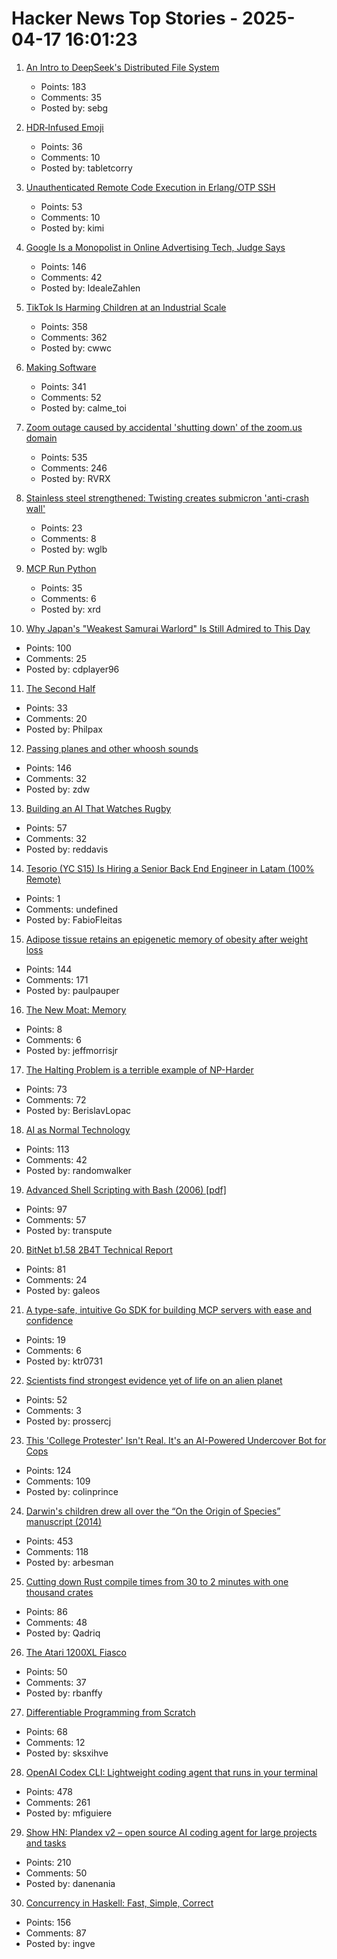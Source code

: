 # Hacker News Top Stories - 2025-04-17 16:01:23

1. [An Intro to DeepSeek's Distributed File System](https://maknee.github.io/blog/2025/3FS-Performance-Journal-1/)
   - Points: 183
   - Comments: 35
   - Posted by: sebg

2. [HDR‑Infused Emoji](https://sharpletters.net/2025/04/16/hdr-emoji/)
   - Points: 36
   - Comments: 10
   - Posted by: tabletcorry

3. [Unauthenticated Remote Code Execution in Erlang/OTP SSH](https://nvd.nist.gov/vuln/detail/CVE-2025-32433)
   - Points: 53
   - Comments: 10
   - Posted by: kimi

4. [Google Is a Monopolist in Online Advertising Tech, Judge Says](https://www.nytimes.com/2025/04/17/technology/google-ad-tech-antitrust-ruling.html)
   - Points: 146
   - Comments: 42
   - Posted by: IdealeZahlen

5. [TikTok Is Harming Children at an Industrial Scale](https://www.afterbabel.com/p/industrial-scale-harm-tiktok)
   - Points: 358
   - Comments: 362
   - Posted by: cwwc

6. [Making Software](https://www.makingsoftware.com/)
   - Points: 341
   - Comments: 52
   - Posted by: calme_toi

7. [Zoom outage caused by accidental 'shutting down' of the zoom.us domain](https://status.zoom.us/incidents/pw9r9vnq5rvk)
   - Points: 535
   - Comments: 246
   - Posted by: RVRX

8. [Stainless steel strengthened: Twisting creates submicron 'anti-crash wall'](https://techxplore.com/news/2025-04-stainless-steel-technique-submicron-anti.html)
   - Points: 23
   - Comments: 8
   - Posted by: wglb

9. [MCP Run Python](https://github.com/pydantic/pydantic-ai/tree/main/mcp-run-python)
   - Points: 35
   - Comments: 6
   - Posted by: xrd

10. [Why Japan's "Weakest Samurai Warlord" Is Still Admired to This Day](https://www.tokyoweekender.com/art_and_culture/japanese-culture/oda-ujiharu-the-weakest-samurai-warlord/)
   - Points: 100
   - Comments: 25
   - Posted by: cdplayer96

11. [The Second Half](https://ysymyth.github.io/The-Second-Half/)
   - Points: 33
   - Comments: 20
   - Posted by: Philpax

12. [Passing planes and other whoosh sounds](https://www.windytan.com/2025/04/passing-planes-and-other-whoosh-sounds.html)
   - Points: 146
   - Comments: 32
   - Posted by: zdw

13. [Building an AI That Watches Rugby](https://nickjones.tech/ai-watching-rugby/)
   - Points: 57
   - Comments: 32
   - Posted by: reddavis

14. [Tesorio (YC S15) Is Hiring a Senior Back End Engineer in Latam (100% Remote)](https://www.tesorio.com/careers#job-openings)
   - Points: 1
   - Comments: undefined
   - Posted by: FabioFleitas

15. [Adipose tissue retains an epigenetic memory of obesity after weight loss](https://www.nature.com/articles/s41586-024-08165-7)
   - Points: 144
   - Comments: 171
   - Posted by: paulpauper

16. [The New Moat: Memory](https://jeffmorrisjr.substack.com/p/the-new-moat-memory)
   - Points: 8
   - Comments: 6
   - Posted by: jeffmorrisjr

17. [The Halting Problem is a terrible example of NP-Harder](https://buttondown.com/hillelwayne/archive/the-halting-problem-is-a-terrible-example-of-np/)
   - Points: 73
   - Comments: 72
   - Posted by: BerislavLopac

18. [AI as Normal Technology](https://knightcolumbia.org/content/ai-as-normal-technology)
   - Points: 113
   - Comments: 42
   - Posted by: randomwalker

19. [Advanced Shell Scripting with Bash (2006) [pdf]](http://uniforumchicago.org/slides/bash1.pdf)
   - Points: 97
   - Comments: 57
   - Posted by: transpute

20. [BitNet b1.58 2B4T Technical Report](https://arxiv.org/abs/2504.12285)
   - Points: 81
   - Comments: 24
   - Posted by: galeos

21. [A type-safe, intuitive Go SDK for building MCP servers with ease and confidence](https://github.com/ktr0731/go-mcp)
   - Points: 19
   - Comments: 6
   - Posted by: ktr0731

22. [Scientists find strongest evidence yet of life on an alien planet](https://www.reuters.com/science/scientists-find-strongest-evidence-yet-life-an-alien-planet-2025-04-16/)
   - Points: 52
   - Comments: 3
   - Posted by: prossercj

23. [This 'College Protester' Isn't Real. It's an AI-Powered Undercover Bot for Cops](https://www.wired.com/story/massive-blue-overwatch-ai-personas-police-suspects/)
   - Points: 124
   - Comments: 109
   - Posted by: colinprince

24. [Darwin's children drew all over the “On the Origin of Species” manuscript (2014)](https://theappendix.net/posts/2014/02/darwins-children-drew-vegetable-battles-on-the-origin-of-species)
   - Points: 453
   - Comments: 118
   - Posted by: arbesman

25. [Cutting down Rust compile times from 30 to 2 minutes with one thousand crates](https://www.feldera.com/blog/cutting-down-rust-compile-times-from-30-to-2-minutes-with-one-thousand-crates)
   - Points: 86
   - Comments: 48
   - Posted by: Qadriq

26. [The Atari 1200XL Fiasco](https://www.goto10retro.com/p/the-atari-1200xl-fiasco)
   - Points: 50
   - Comments: 37
   - Posted by: rbanffy

27. [Differentiable Programming from Scratch](https://thenumb.at/Autodiff/)
   - Points: 68
   - Comments: 12
   - Posted by: sksxihve

28. [OpenAI Codex CLI: Lightweight coding agent that runs in your terminal](https://github.com/openai/codex)
   - Points: 478
   - Comments: 261
   - Posted by: mfiguiere

29. [Show HN: Plandex v2 – open source AI coding agent for large projects and tasks](https://github.com/plandex-ai/plandex)
   - Points: 210
   - Comments: 50
   - Posted by: danenania

30. [Concurrency in Haskell: Fast, Simple, Correct](https://bitbashing.io/haskell-concurrency.html)
   - Points: 156
   - Comments: 87
   - Posted by: ingve

